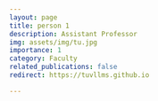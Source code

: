 ```yaml
---
layout: page
title: person 1
description: Assistant Professor
img: assets/img/tu.jpg
importance: 1
category: Faculty
related_publications: false
redirect: https://tuvllms.github.io

---
```


